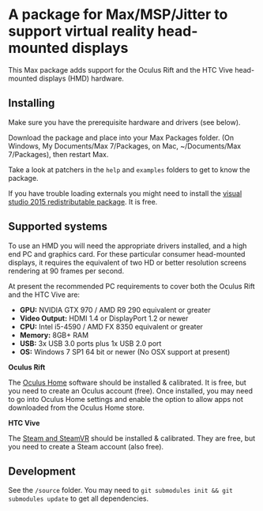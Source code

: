 # A package for Max/MSP/Jitter to support virtual reality head-mounted displays

This Max package adds support for the Oculus Rift and the HTC Vive head-mounted displays (HMD) hardware. 

## Installing

Make sure you have the prerequisite hardware and drivers (see below).

Download the package and place into your Max Packages folder. (On Windows, My Documents/Max 7/Packages, on Mac, ~/Documents/Max 7/Packages), then restart Max.

Take a look at patchers in the `help` and `examples` folders to get to know the package.

If you have trouble loading externals you might need to install the [visual studio 2015 redistributable package](https://www.microsoft.com/en-us/download/details.aspx?id=48145). It is free.

## Supported systems

To use an HMD you will need the appropriate drivers installed, and a high end PC and graphics card. For these particular consumer head-mounted displays, it requires the equivalent of two HD or better resolution screens rendering at 90 frames per second. 

At present the recommended PC requirements to cover both the Oculus Rift and the HTC Vive are:

- **GPU:** NVIDIA GTX 970 / AMD R9 290 equivalent or greater
- **Video Output:** HDMI 1.4 or DisplayPort 1.2 or newer
- **CPU:** Intel i5-4590 / AMD FX 8350 equivalent or greater
- **Memory:** 8GB+ RAM
- **USB:** 3x USB 3.0 ports plus 1x USB 2.0 port
- **OS:** Windows 7 SP1 64 bit or newer (No OSX support at present)

**Oculus Rift**

The [Oculus Home](http://www.oculus.com/en-us/setup/) software should be installed & calibrated. It is free, but you need to create an Oculus account (free). Once installed, you may need to go into Oculus Home settings and enable the option to allow apps not downloaded from the Oculus Home store.

**HTC Vive** 

The [Steam and SteamVR](http://store.steampowered.com/steamvr) should be installed & calibrated. They are free, but you need to create a Steam account (also free).

## Development

See the ```/source``` folder. You may need to ```git submodules init && git submodules update``` to get all dependencies.


